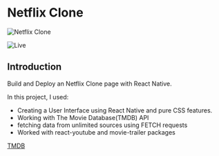 # Netflix Clone

![Netflix Clone](https://ibb.co/dtLJzXh)

![Live](https://netflix-clone-e8820.web.app/)

## Introduction
Build and Deploy an Netflix Clone page with React Native. 

In this project, I used:

- Creating a User Interface using React Native and pure CSS features.
- Working with The Movie Database(TMDB) API
- fetching data from unlimited sources using FETCH requests
- Worked with react-youtube and movie-trailer packages

[TMDB](https://www.themoviedb.org/)